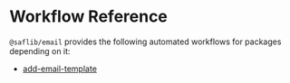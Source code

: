 # Workflow Reference

`@saflib/email` provides the following automated workflows for packages depending on it:

- [add-email-template](./add-email-template.md)
